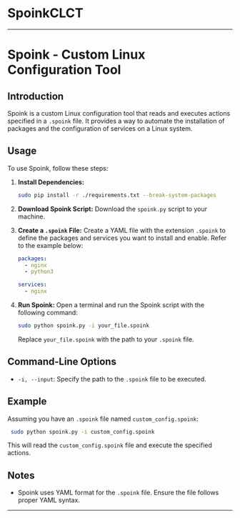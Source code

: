 # SpoinkCLCT

---

# Spoink - Custom Linux Configuration Tool

## Introduction

Spoink is a custom Linux configuration tool that reads and executes actions specified in a `.spoink` file. It provides a way to automate the installation of packages and the configuration of services on a Linux system.

## Usage

To use Spoink, follow these steps:

1. **Install Dependencies:**

   ```bash
   sudo pip install -r ./requirements.txt --break-system-packages
   ```

3. **Download Spoink Script:**
   Download the `spoink.py` script to your machine.

4. **Create a `.spoink` File:**
   Create a YAML file with the extension `.spoink` to define the packages and services you want to install and enable. Refer to the example below:

   ```yaml
   packages:
     - nginx
     - python3

   services:
     - nginx
   ```

5. **Run Spoink:**
   Open a terminal and run the Spoink script with the following command:

   ```bash
   sudo python spoink.py -i your_file.spoink
   ```

   Replace `your_file.spoink` with the path to your `.spoink` file.

## Command-Line Options

- `-i, --input`: Specify the path to the `.spoink` file to be executed.

## Example

Assuming you have an `.spoink` file named `custom_config.spoink`:

```bash
 sudo python spoink.py -i custom_config.spoink
```

This will read the `custom_config.spoink` file and execute the specified actions.

## Notes

- Spoink uses YAML format for the `.spoink` file. Ensure the file follows proper YAML syntax.

---
